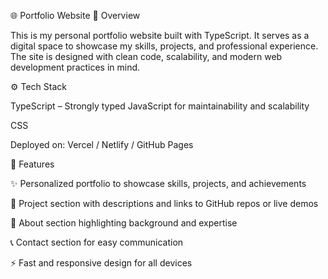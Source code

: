 🌐 Portfolio Website
📌 Overview

This is my personal portfolio website built with TypeScript. It serves as a digital space to showcase my skills, projects, and professional experience. The site is designed with clean code, scalability, and modern web development practices in mind.

⚙️ Tech Stack

TypeScript – Strongly typed JavaScript for maintainability and scalability

CSS

Deployed on: Vercel / Netlify / GitHub Pages 

🚀 Features

✨ Personalized portfolio to showcase skills, projects, and achievements

📂 Project section with descriptions and links to GitHub repos or live demos

📄 About section highlighting background and expertise

📞 Contact section for easy communication

⚡ Fast and responsive design for all devices
